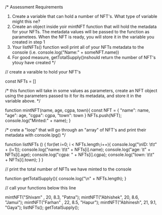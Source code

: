 /*
Assessment Requirements
1. Create a variable that can hold a number of NFT's. What type of variable might this ne?
2. Create an object inside yoir mintNFT function that will hold the metadata for your NFTs.
   The metadata values will be passed to the function as parametees. When the NFT is ready, 
   you will store it in the variable you created in step 1
3. Your listNFTs() function woll print all of your NFTs metadata
   to the console (i.e. console.log("Name:" + someNFT.name))
4. For good measure, getTotalSupply()nshould return the number of NFT's ytouy have created
*/

// create a varaible to hold your NFT's

const NFTs = []

/* this function will take in some values as parameters, create an 
 NFT object using the parameters passed to it for its metadata,
 and store it in the variable above.
*/

function mintNFT(name, age, cgpa, town){
    const NFT = {
        "name": name,
        "age": age,
        "cgpa": cgpa,
        "town": town
    }
    NFTs.push(NFT);
    console.log("Minted:" + name);
}

/* crete a "loop" that will go through an "array" of NFT's 
 and print their metadata with console.lpg()
*/

function listNFTs () {
 for(let i=0; i < NFTs.length;i++){
    console.log("\nID: \t\t" + (i+1));
    console.log("name: \t\t" + NFTs[i].name);
    console.log("age: \t" + NFTs[i].age);
    console.log("cgpa: " + NFTs[i].cgpa);
    console.log("town: \t\t" + NFTs[i].town);
 }
}

// print the total number of NFTs we have minted to the console

function getTotalSupply(){
    console.log("\n" + NFTs.length);
}

// call your functions below this line 

mintNFT("Shivam"  , 20, 8.3, "Patna");
mintNFT("Abhishek", 20, 8.6, "Jamui");
mintNFT("Farhan"  , 22, 8.5, "Hapur");
mintNFT("Abhinesh", 21, 9.1, "Gaya");
listNFTs();
getTotalSupply();
